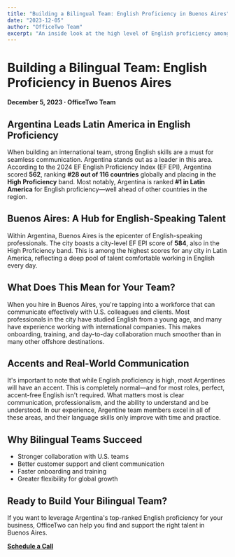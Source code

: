 ```yaml
---
title: "Building a Bilingual Team: English Proficiency in Buenos Aires"
date: "2023-12-05"
author: "OfficeTwo Team"
excerpt: "An inside look at the high level of English proficiency among professionals in Buenos Aires and its impact on business communication."
---
```


# Building a Bilingual Team: English Proficiency in Buenos Aires

**December 5, 2023 · OfficeTwo Team**

## Argentina Leads Latin America in English Proficiency

When building an international team, strong English skills are a must for seamless communication. Argentina stands out as a leader in this area. According to the 2024 EF English Proficiency Index (EF EPI), Argentina scored **562**, ranking **#28 out of 116 countries** globally and placing in the **High Proficiency** band. Most notably, Argentina is ranked **#1 in Latin America** for English proficiency—well ahead of other countries in the region.

## Buenos Aires: A Hub for English-Speaking Talent

Within Argentina, Buenos Aires is the epicenter of English-speaking professionals. The city boasts a city-level EF EPI score of **584**, also in the High Proficiency band. This is among the highest scores for any city in Latin America, reflecting a deep pool of talent comfortable working in English every day.

## What Does This Mean for Your Team?

When you hire in Buenos Aires, you're tapping into a workforce that can communicate effectively with U.S. colleagues and clients. Most professionals in the city have studied English from a young age, and many have experience working with international companies. This makes onboarding, training, and day-to-day collaboration much smoother than in many other offshore destinations.

## Accents and Real-World Communication

It's important to note that while English proficiency is high, most Argentines will have an accent. This is completely normal—and for most roles, perfect, accent-free English isn't required. What matters most is clear communication, professionalism, and the ability to understand and be understood. In our experience, Argentine team members excel in all of these areas, and their language skills only improve with time and practice.

## Why Bilingual Teams Succeed

- Stronger collaboration with U.S. teams  
- Better customer support and client communication  
- Faster onboarding and training  
- Greater flexibility for global growth  

## Ready to Build Your Bilingual Team?

If you want to leverage Argentina's top-ranked English proficiency for your business, OfficeTwo can help you find and support the right talent in Buenos Aires.

[**Schedule a Call**](https://calendar.google.com/calendar/u/0/appointments/schedules/AcZssZ2EV4apkqKge60YgDrj2V7n56gxwNEy2yXWefVfPuiie42bTJWl2EXr4H_3P9-g2hgYaQ3dljOU?gv=true)
